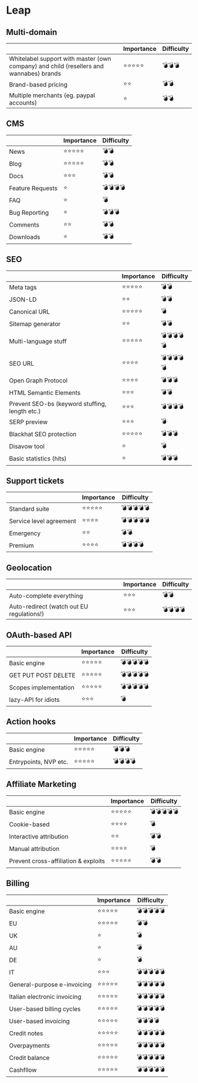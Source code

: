 # Leap

## Multi-domain

|  | Importance | Difficulty |
| ------------- | ------------- | ------------- |
| Whitelabel support with master (own company) and child (resellers and wannabes) brands | ⭐⭐⭐⭐⭐ | 💣💣💣 |
| Brand-based pricing | ⭐⭐ | 💣💣 |
| Multiple merchants (eg. paypal accounts) | ⭐ | 💣💣 |

## CMS

|  | Importance | Difficulty |
| ------------- | ------------- | ------------- |
| News | ⭐⭐⭐⭐⭐ | 💣💣 |
| Blog | ⭐⭐⭐⭐⭐ | 💣💣 |
| Docs | ⭐⭐⭐ | 💣💣 |
| Feature Requests | ⭐ | 💣💣💣💣 |
| FAQ | ⭐ | 💣 |
| Bug Reporting | ⭐ | 💣💣💣 |
| Comments | ⭐⭐ | 💣💣 |
| Downloads | ⭐ | 💣💣 |

## SEO

|  | Importance | Difficulty |
| ------------- | ------------- | ------------- |
| Meta tags | ⭐⭐⭐⭐⭐ | 💣💣 |
| JSON-LD | ⭐⭐ | 💣💣 |
| Canonical URL | ⭐⭐⭐⭐⭐ | 💣 |
| Sitemap generator | ⭐⭐ | 💣💣 |
| Multi-language stuff | ⭐⭐⭐⭐⭐ | 💣💣💣💣💣 |
| SEO URL | ⭐⭐⭐⭐ | 💣💣💣💣💣 |
| Open Graph Protocol | ⭐⭐⭐⭐ | 💣💣💣 |
| HTML Semantic Elements | ⭐⭐⭐ | 💣💣 |
| Prevent SEO-bs (keyword stuffing, length etc.) | ⭐⭐⭐ | 💣💣💣💣 |
| SERP preview | ⭐⭐⭐ | 💣 |
| Blackhat SEO protection | ⭐⭐⭐⭐⭐ | 💣💣💣 |
| Disavow tool | ⭐ | 💣 |
| Basic statistics (hits) | ⭐ | 💣💣💣 |

## Support tickets

|  | Importance | Difficulty |
| ------------- | ------------- | ------------- |
| Standard suite | ⭐⭐⭐⭐⭐ | 💣💣💣💣💣 |
| Service level agreement | ⭐⭐⭐⭐ | 💣💣💣💣💣 |
| Emergency | ⭐⭐ | 💣💣 |
| Premium | ⭐⭐⭐⭐ | 💣💣💣💣 |

## Geolocation

|  | Importance | Difficulty |
| ------------- | ------------- | ------------- |
| Auto-complete everything | ⭐⭐⭐ | 💣💣 |
| Auto-redirect (watch out EU regulations!) | ⭐⭐⭐ | 💣💣💣💣 |

## OAuth-based API
 
|  | Importance | Difficulty |
| ------------- | ------------- | ------------- |
| Basic engine | ⭐⭐⭐⭐⭐ | 💣💣💣💣💣 |
| GET PUT POST DELETE | ⭐⭐⭐⭐⭐ | 💣💣💣💣💣 |
| Scopes implementation | ⭐⭐⭐⭐⭐ | 💣💣💣💣💣 |
| lazy-API for idiots | ⭐⭐⭐ | 💣 |

## Action hooks

|  | Importance | Difficulty |
| ------------- | ------------- | ------------- |
| Basic engine | ⭐⭐⭐⭐⭐ | 💣💣💣 |
| Entrypoints, NVP etc. | ⭐⭐⭐⭐⭐ | 💣💣💣💣 |

## Affiliate Marketing

|  | Importance | Difficulty |
| ------------- | ------------- | ------------- |
| Basic engine | ⭐⭐⭐⭐⭐ | 💣💣💣💣💣 |
| Cookie-based | ⭐⭐⭐⭐ | 💣 |
| Interactive attribution | ⭐⭐ | 💣💣 |
| Manual attribution | ⭐⭐⭐⭐ | 💣 |
| Prevent cross-affiliation & exploits | ⭐⭐⭐⭐⭐ | 💣💣 |

## Billing

|  | Importance | Difficulty |
| ------------- | ------------- | ------------- |
| Basic engine | ⭐⭐⭐⭐⭐ | 💣💣💣💣💣 |
| EU | ⭐⭐⭐⭐⭐ | 💣💣 |
| UK | ⭐ | 💣 |
| AU | ⭐ | 💣 |
| DE | ⭐ | 💣 |
| IT | ⭐⭐⭐ | 💣💣💣💣💣 |
| General-purpose e-invoicing | ⭐⭐⭐⭐⭐ | 💣💣💣💣💣 |
| Italian electronic invoicing | ⭐⭐⭐⭐⭐ | 💣💣💣💣💣 |
| User-based billing cycles | ⭐⭐⭐⭐⭐ | 💣💣💣💣💣 |
| User-based invoicing | ⭐⭐⭐⭐⭐ | 💣💣💣💣 |
| Credit notes | ⭐⭐⭐⭐⭐ | 💣💣💣💣💣 |
| Overpayments | ⭐⭐⭐⭐⭐ | 💣💣💣💣💣 |
| Credit balance | ⭐⭐⭐⭐⭐ | 💣💣💣💣💣 |
| Cashfllow | ⭐⭐⭐⭐⭐ | 💣💣💣💣💣 |
